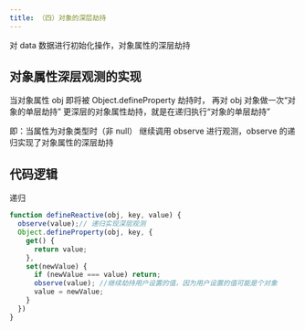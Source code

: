 ```yaml
---
title: （四）对象的深层劫持
---
```


对 data 数据进行初始化操作，对象属性的深层劫持

<!-- more -->

## 对象属性深层观测的实现

当对象属性 obj 即将被 Object.defineProperty 劫持时，
再对 obj 对象做一次“对象的单层劫持”
更深层的对象属性劫持，就是在递归执行“对象的单层劫持”

即：当属性为对象类型时（非 null）
继续调用 observe 进行观测，observe 的递归实现了对象属性的深层劫持

## 代码逻辑

递归

```js
function defineReactive(obj, key, value) {
  observe(value);// 递归实现深层观测
  Object.defineProperty(obj, key, {
    get() {
      return value;
    },
    set(newValue) {
      if (newValue === value) return;
      observe(value); //继续劫持用户设置的值，因为用户设置的值可能是个对象
      value = newValue;
    }
  })
}
```
